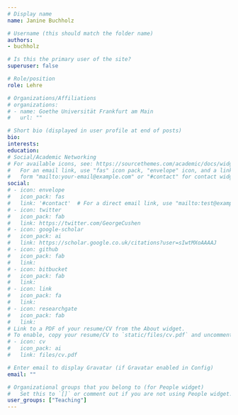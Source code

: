 ```yaml
---
# Display name
name: Janine Buchholz

# Username (this should match the folder name)
authors:
- buchholz

# Is this the primary user of the site?
superuser: false

# Role/position
role: Lehre

# Organizations/Affiliations
# organizations:
# - name: Goethe Universität Frankfurt am Main
#   url: ""

# Short bio (displayed in user profile at end of posts)
bio:
interests:
education:
# Social/Academic Networking
# For available icons, see: https://sourcethemes.com/academic/docs/widgets/#icons
#   For an email link, use "fas" icon pack, "envelope" icon, and a link in the
#   form "mailto:your-email@example.com" or "#contact" for contact widget.
social:
# - icon: envelope
#   icon_pack: fas
#   link: '#contact'  # For a direct email link, use "mailto:test@example.org".
# - icon: twitter
#   icon_pack: fab
#   link: https://twitter.com/GeorgeCushen
# - icon: google-scholar
#   icon_pack: ai
#   link: https://scholar.google.co.uk/citations?user=sIwtMXoAAAAJ
# - icon: github
#   icon_pack: fab
#   link:
# - icon: bitbucket
#   icon_pack: fab
#   link:
# - icon: link
#   icon_pack: fa
#   link:
# - icon: researchgate
#   icon_pack: fab
#   link:
# Link to a PDF of your resume/CV from the About widget.
# To enable, copy your resume/CV to `static/files/cv.pdf` and uncomment the lines below.
# - icon: cv
#   icon_pack: ai
#   link: files/cv.pdf

# Enter email to display Gravatar (if Gravatar enabled in Config)
email: ""

# Organizational groups that you belong to (for People widget)
#   Set this to `[]` or comment out if you are not using People widget.
user_groups: ["Teaching"]
---
```

